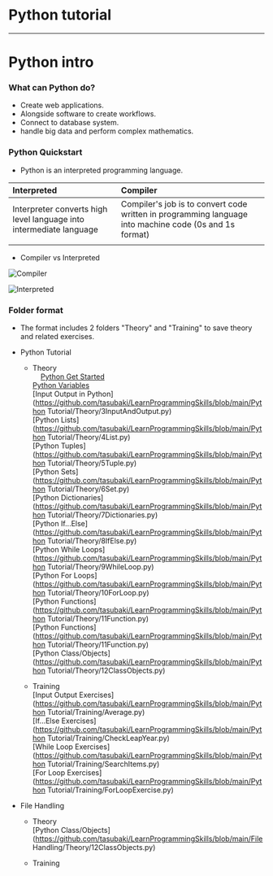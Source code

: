 # Python tutorial
***
# Python intro

###  What can Python do?
- Create web applications.
- Alongside software to create workflows.
- Connect to database system.
- handle big data and perform complex mathematics.
### Python Quickstart
- Python is an interpreted programming language.

|Interpreted|Compiler|
| :-------------------------------------------------------- | :---------------------------------------------------------- |
|Interpreter converts high level language into intermediate language|Compiler's job is to convert code written in programming language into machine code (0s and 1s format)|
|||
- Compiler vs Interpreted  

![Compiler](https://st.quantrimang.com/photos/image/2023/07/13/so-sanh-compiler-va-interpreter-1.png)  

![Interpreted](https://st.quantrimang.com/photos/image/2023/07/13/so-sanh-compiler-va-interpreter-2.png)  

### Folder format
- The format includes 2 folders "Theory" and "Training" to save theory and related exercises.
- Python Tutorial  
    - Theory  
&nbsp;&nbsp;&nbsp;&nbsp;[Python Get Started](https://github.com/tasubaki/LearnProgrammingSkills/blob/main/Python%20Tutorial/Theory/1GetStart.py)  
        [Python Variables](https://github.com/tasubaki/LearnProgrammingSkills/blob/main/Python%20Tutorial/Theory/2Veriables.py)  
[Input Output in Python](https://github.com/tasubaki/LearnProgrammingSkills/blob/main/Python Tutorial/Theory/3InputAndOutput.py)  
[Python Lists](https://github.com/tasubaki/LearnProgrammingSkills/blob/main/Python Tutorial/Theory/4List.py)  
[Python Tuples](https://github.com/tasubaki/LearnProgrammingSkills/blob/main/Python Tutorial/Theory/5Tuple.py)  
[Python Sets](https://github.com/tasubaki/LearnProgrammingSkills/blob/main/Python Tutorial/Theory/6Set.py)  
[Python Dictionaries](https://github.com/tasubaki/LearnProgrammingSkills/blob/main/Python Tutorial/Theory/7Dictionaries.py)  
[Python If...Else](https://github.com/tasubaki/LearnProgrammingSkills/blob/main/Python Tutorial/Theory/8IfElse.py)  
[Python While Loops](https://github.com/tasubaki/LearnProgrammingSkills/blob/main/Python Tutorial/Theory/9WhileLoop.py)  
[Python For Loops](https://github.com/tasubaki/LearnProgrammingSkills/blob/main/Python Tutorial/Theory/10ForLoop.py)  
[Python Functions](https://github.com/tasubaki/LearnProgrammingSkills/blob/main/Python Tutorial/Theory/11Function.py)  
[Python Functions](https://github.com/tasubaki/LearnProgrammingSkills/blob/main/Python Tutorial/Theory/11Function.py)  
[Python Class/Objects](https://github.com/tasubaki/LearnProgrammingSkills/blob/main/Python Tutorial/Theory/12ClassObjects.py)  
 
    - Training  
[Input Output Exercises](https://github.com/tasubaki/LearnProgrammingSkills/blob/main/Python Tutorial/Training/Average.py)  
[If...Else Exercises](https://github.com/tasubaki/LearnProgrammingSkills/blob/main/Python Tutorial/Training/CheckLeapYear.py)  
[While Loop Exercises](https://github.com/tasubaki/LearnProgrammingSkills/blob/main/Python Tutorial/Training/SearchItems.py)  
[For Loop Exercises](https://github.com/tasubaki/LearnProgrammingSkills/blob/main/Python Tutorial/Training/ForLoopExercise.py)  

- File Handling  
    - Theory  
[Python Class/Objects](https://github.com/tasubaki/LearnProgrammingSkills/blob/main/File Handling/Theory/12ClassObjects.py)  

    - Training  
